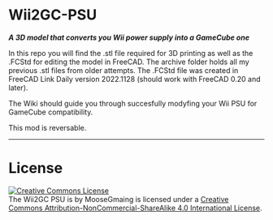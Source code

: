 # Wii2GC-PSU
***A 3D model that converts you Wii power supply into a GameCube one***

In this repo you will find the .stl file required for 3D printing as well as the .FCStd for editing the model in FreeCAD.
The archive folder holds all my previous .stl files from older attempts.
The .FCStd file was created in FreeCAD Link Daily version 2022.1128 (should work with FreeCAD 0.20 and later).

The Wiki should guide you through succesfully modyfing your Wii PSU for GameCube compatibility.

This mod is reversable.

***

# License
<a rel="license" href="http://creativecommons.org/licenses/by-nc-sa/4.0/"><img alt="Creative Commons License" style="border-width:0" src="https://i.creativecommons.org/l/by-nc-sa/4.0/88x31.png" /></a><br /> The Wii2GC PSU is by MooseGmaing is licensed under a <a rel="license" href="http://creativecommons.org/licenses/by-nc-sa/4.0/">Creative Commons Attribution-NonCommercial-ShareAlike 4.0 International License</a>.
